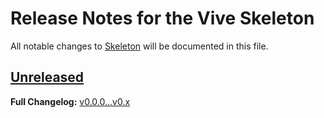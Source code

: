 # Release Notes for the Vive Skeleton

All notable changes to [Skeleton](https://github.com/vivephp/skeleton) will be documented in this file.

## [Unreleased](https://github.com/vivephp/skeleton/compare/v0.0.0...HEAD)

**Full Changelog:** [v0.0.0...v0.x](https://github.com/vivephp/skeleton/compare/v0.0.0...v0.x)
